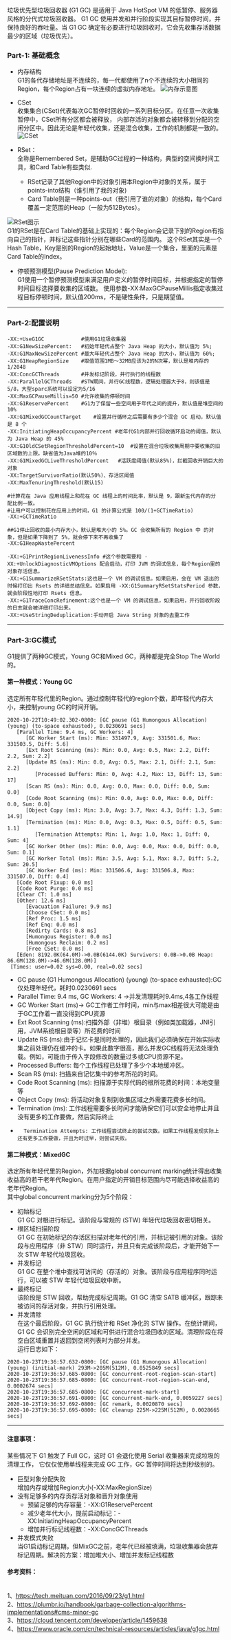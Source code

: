 垃圾优先型垃圾回收器 (G1 GC) 是适用于 Java HotSpot VM 的低暂停、服务器风格的分代式垃圾回收器。
G1 GC 使用并发和并行阶段实现其目标暂停时间，并保持良好的吞吐量。当 G1 GC 确定有必要进行垃圾回收时，它会先收集存活数据最少的区域（垃圾优先）。

### Part-1: 基础概念
- 内存结构
<br/>G1的各代存储地址是不连续的，每一代都使用了n个不连续的大小相同的Region，每个Region占有一块连续的虚拟内存地址。
![内存示意图](./assert/G1-MemoryMode-1.png)

- CSet<br/>
收集集合(CSet)代表每次GC暂停时回收的一系列目标分区。在任意一次收集暂停中，CSet所有分区都会被释放，
内部存活的对象都会被转移到分配的空闲分区中。因此无论是年轻代收集，还是混合收集，工作的机制都是一致的。
![CSet](./assert/G1-CSet图示.jpg)
- RSet：<br/>
全称是Remembered Set，是辅助GC过程的一种结构，典型的空间换时间工具，和Card Table有些类似.
    - RSet记录了其他Region中的对象引用本Region中对象的关系，属于points-into结构（谁引用了我的对象)
    - Card Table则是一种points-out（我引用了谁的对象）的结构，每个Card 覆盖一定范围的Heap（一般为512Bytes）。

![RSet图示](./assert/G1-RSet图示.jpg)
<br/>G1的RSet是在Card Table的基础上实现的：每个Region会记录下别的Region有指向自己的指针，并标记这些指针分别在哪些Card的范围内。 
这个RSet其实是一个Hash Table，Key是别的Region的起始地址，Value是一个集合，里面的元素是Card Table的Index。

- 停顿预测模型(Pause Prediction Model):<br/>
G1使用一个暂停预测模型来满足用户定义的暂停时间目标，并根据指定的暂停时间目标选择要收集的区域数。
使用参数-XX:MaxGCPauseMillis指定收集过程目标停顿时间，默认值200ms，不是硬性条件，只是期望值。
---
### Part-2:配置说明
```
-XX:+UseG1GC            #使用G1垃圾收集器
-XX:G1NewSizePercent:   #初始年轻代占整个 Java Heap 的大小，默认值为 5%;
-XX:G1MaxNewSizePercent #最大年轻代占整个 Java Heap 的大小，默认值为 60%;
-XX:G1HeapRegionSize    #取值范围1MB～32MB应该为2的N次幂，默认是堆内存的1/2048
-XX:ConcGCThreads       #并发标记阶段，并行执行的线程数
-XX:ParallelGCThreads	#STW期间，并行GC线程数，逻辑处理器大于8，则该值是5/8，大型sparc系统可以设定为5/16
-XX:MaxGCPauseMillis=50 #允许收集的停顿时间
-XX:G1ReservePercent    #G1为了保留一些空间用于年代之间的提升，默认值是堆空间的 10%
-XX:G1MixedGCCountTarget    #设置并行循环之后需要有多少个混合 GC 启动，默认值是 8 个
-XX:InitiatingHeapOccupancyPercent #老年代G1内部并行回收循环启动的阈值，默认为 Java Heap 的 45%
-XX:G1OldCSetRegionThresholdPercent=10  #设置在混合垃圾收集周期中要收集的旧区域数的上限。缺省值为Java堆的10％
-XX:G1MixedGCLiveThresholdPercent   #活跃度阈值(默认85%)，拦截回收开销巨大的对象
-XX:TargetSurvivorRatio(默认50%)、存活区阈值
-XX:MaxTenuringThreshold(默认15)

#计算花在 Java 应用线程上和花在 GC 线程上的时间比率，默认是 9，跟新生代内存的分 配比例一致。
#让用户可以控制花在应用上的时间，G1 的计算公式是 100/(1+GCTimeRatio)
-XX:+GCTimeRatio

##G1停止回收的最小内存大小，默认是堆大小的 5%。GC 会收集所有的 Region 中 的对象，但是如果下降到了 5%，就会停下来不再收集了
-XX:G1HeapWastePercent  

-XX:+G1PrintRegionLivenessInfo #这个参数需要和 -XX:+UnlockDiagnosticVMOptions 配合启动，打印 JVM 的调试信息，每个Region里的对象存活信息。
-XX:+G1SummarizeRSetStats:这也是一个 VM 的调试信息。如果启用，会在 VM 退出的时候打印出 Rsets 的详细总结信息。如果启用 -XX:G1SummaryRSetStatsPeriod 参数，就会阶段性地打印 Rsets 信息。
-XX:+G1TraceConcRefinement:这个也是一个 VM 的调试信息，如果启用，并行回收阶段的日志就会被详细打印出来。
-XX:+UseStringDeduplication:手动开启 Java String 对象的去重工作
```
---
### Part-3:GC模式
G1提供了两种GC模式，Young GC和Mixed GC，两种都是完全Stop The World的。
#### 第一种模式：Young GC
选定所有年轻代里的Region。通过控制年轻代的region个数，即年轻代内存大小，来控制young GC的时间开销。
```
2020-10-22T10:49:02.302-0800: [GC pause (G1 Humongous Allocation) (young) (to-space exhausted), 0.0230691 secs]
   [Parallel Time: 9.4 ms, GC Workers: 4]
      [GC Worker Start (ms): Min: 331497.9, Avg: 331501.6, Max: 331503.5, Diff: 5.6]
      [Ext Root Scanning (ms): Min: 0.0, Avg: 0.5, Max: 2.2, Diff: 2.2, Sum: 2.2]
      [Update RS (ms): Min: 0.0, Avg: 0.5, Max: 2.1, Diff: 2.1, Sum: 2.2]
         [Processed Buffers: Min: 0, Avg: 4.2, Max: 13, Diff: 13, Sum: 17]
      [Scan RS (ms): Min: 0.0, Avg: 0.0, Max: 0.0, Diff: 0.0, Sum: 0.0]
      [Code Root Scanning (ms): Min: 0.0, Avg: 0.0, Max: 0.0, Diff: 0.0, Sum: 0.0]
      [Object Copy (ms): Min: 3.0, Avg: 3.7, Max: 4.3, Diff: 1.3, Sum: 14.9]
      [Termination (ms): Min: 0.0, Avg: 0.3, Max: 0.5, Diff: 0.5, Sum: 1.1]
         [Termination Attempts: Min: 1, Avg: 1.0, Max: 1, Diff: 0, Sum: 4]
      [GC Worker Other (ms): Min: 0.0, Avg: 0.0, Max: 0.0, Diff: 0.0, Sum: 0.1]
      [GC Worker Total (ms): Min: 3.5, Avg: 5.1, Max: 8.7, Diff: 5.2, Sum: 20.5]
      [GC Worker End (ms): Min: 331506.6, Avg: 331506.8, Max: 331507.0, Diff: 0.4]
   [Code Root Fixup: 0.0 ms]
   [Code Root Purge: 0.0 ms]
   [Clear CT: 1.0 ms]
   [Other: 12.6 ms]
      [Evacuation Failure: 9.9 ms]
      [Choose CSet: 0.0 ms]
      [Ref Proc: 1.5 ms]
      [Ref Enq: 0.0 ms]
      [Redirty Cards: 0.8 ms]
      [Humongous Register: 0.0 ms]
      [Humongous Reclaim: 0.2 ms]
      [Free CSet: 0.0 ms]
   [Eden: 8192.0K(64.0M)->0.0B(6144.0K) Survivors: 0.0B->0.0B Heap: 86.6M(128.0M)->46.6M(128.0M)]
 [Times: user=0.02 sys=0.00, real=0.02 secs]
```
- GC pause (G1 Humongous Allocation) (young) (to-space exhausted):GC 仅处理年轻代，耗时0.0230691 secs
- Parallel Time: 9.4 ms, GC Workers: 4 ->并发清理耗时9.4ms,4各工作线程
- GC Worker Start (ms)-> GC工作者工作时间，min与max相差很大可能是由于GC工作着一直没得到CPU资源
- Ext Root Scanning (ms):扫描外部（非堆）根目录（例如类加载器，JNI引用，JVM系统根目录等）所花费的时间
- Update RS (ms):由于记忆卡是同时处理的，因此我们必须确保在开始实际收集之前处理仍在缓冲的卡。如果此数字很高，那么并发GC线程将无法处理负载。例如，可能由于传入字段修改的数量过多或CPU资源不足。
-   Processed Buffers: 每个工作线程已处理了多少个本地缓冲区。
- Scan RS (ms): 扫描来自记忆集中的参考所花的时间。
- Code Root Scanning (ms): 扫描源于实际代码的根所花费的时间：本地变量等
-   Object Copy (ms): 将活动对象复制到收集区域之外需要花费多长时间。
-   Termination (ms): 工作线程需要多长时间才能确保它们可以安全地停止并且没有更多的工作要做，然后实际终止
-       Termination Attempts: 工作线程尝试终止的尝试次数。如果工作线程发现实际上还有更多工作要做，并且为时过早，则尝试失败。

#### 第二种模式：MixedGC
选定所有年轻代里的Region，外加根据global concurrent marking统计得出收集收益高的若干老年代Region。在用户指定的开销目标范围内尽可能选择收益高的老年代Region。
<br/>其中global concurrent marking分为5个阶段：
- 初始标记<br/>
G1 GC 对根进行标记。该阶段与常规的 (STW) 年轻代垃圾回收密切相关。
- 根区域扫描阶段<br/>
G1 GC 在初始标记的存活区扫描对老年代的引用，并标记被引用的对象。该阶段与应用程序（非 STW）同时运行，并且只有完成该阶段后，才能开始下一次 STW 年轻代垃圾回收。
- 并发标记<br/>
G1 GC 在整个堆中查找可访问的（存活的）对象。该阶段与应用程序同时运行，可以被 STW 年轻代垃圾回收中断。
- 最终标记<br/>
该阶段是 STW 回收，帮助完成标记周期。G1 GC 清空 SATB 缓冲区，跟踪未被访问的存活对象，并执行引用处理。
- 并发清除<br/>
在这个最后阶段，G1 GC 执行统计和 RSet 净化的 STW 操作。在统计期间，G1 GC 会识别完全空闲的区域和可供进行混合垃圾回收的区域。清理阶段在将空白区域重置并返回到空闲列表时为部分并发。
<br/>运行日志如下：
```
2020-10-23T19:36:57.632-0800: [GC pause (G1 Humongous Allocation) (young) (initial-mark) 293M->205M(512M), 0.0525849 secs]
2020-10-23T19:36:57.685-0800: [GC concurrent-root-region-scan-start]
2020-10-23T19:36:57.685-0800: [GC concurrent-root-region-scan-end, 0.0002674 secs]
2020-10-23T19:36:57.685-0800: [GC concurrent-mark-start]
2020-10-23T19:36:57.691-0800: [GC concurrent-mark-end, 0.0059227 secs]
2020-10-23T19:36:57.692-0800: [GC remark, 0.0020870 secs]
2020-10-23T19:36:57.695-0800: [GC cleanup 225M->225M(512M), 0.0028665 secs]
```
---
#### 注意事项：<br/>
某些情况下 G1 触发了 Full GC，这时 G1 会退化使用 Serial 收集器来完成垃圾的清理工作，
它仅仅使用单线程来完成 GC 工作，GC 暂停时间将达到秒级别的。
- 巨型对象分配失败<br/>
增加内存或增加Region大小(-XX:MaxRegionSize)
- 没有足够多的内存贡存活对象和晋升对象使用
    - 预留足够的内存容量：-XX:G1ReservePercent
    - 减少老年代大小，提前启动标记：-XX:InitiatingHeapOccupancyPercent
    - 增加并行标记线程数：-XX:ConcGCThreads
- 并发模式失败<br/>
当G1启动标记周期，但MixGC之前，老年代已经被填满，垃圾收集器会放弃标记周期。解决的方案：增加堆大小、增加并发标记线程数

#### 参考资料：
<br/>1、https://tech.meituan.com/2016/09/23/g1.html
<br/>2、https://plumbr.io/handbook/garbage-collection-algorithms-implementations#cms-minor-gc
<br/>3、https://cloud.tencent.com/developer/article/1459638
<br/>4、https://www.oracle.com/cn/technical-resources/articles/java/g1gc.html